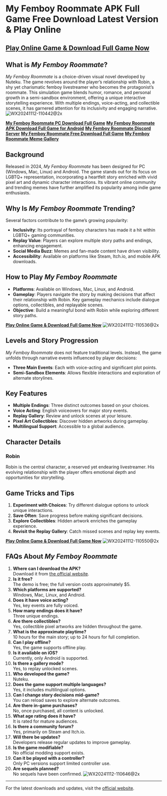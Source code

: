 # My Femboy Roommate APK Full Game Free Download Latest Version & Play Online
## [Play Online Game & Download Full Game Now](https://myfemboy-roommate.com/)

## What is *My Femboy Roommate*?
*My Femboy Roommate* is a choice-driven visual novel developed by Nuteku. The game revolves around the player’s relationship with Robin, a shy yet charismatic femboy livestreamer who becomes the protagonist’s roommate. This simulation game blends humor, romance, and personal growth in a semi-sandbox environment, offering a unique interactive storytelling experience. With multiple endings, voice-acting, and collectible scenes, it has garnered attention for its inclusivity and engaging narrative.
![WX20241112-110442@2x](https://github.com/user-attachments/assets/6852d07b-f1cf-478b-b2e5-42552b6d2d60)

**[My Femboy Roommate PC Download Full Game](https://myfemboy-roommate.com/my-femboy-roommate-pc-download/)**
**[My Femboy Roommate APK Download Full Game for Android](https://myfemboy-roommate.com/my-femboy-roommate-android-apk-download/)**
**[My Femboy Roommate Discord Server](https://myfemboy-roommate.com/my-femboy-roommate-discord-server/)**
**[My Femboy Roommate Free Download Full Game](https://myfemboy-roommate.com/my-femboy-roommate-download/)**
**[My Femboy Roommate Meme Gallery](https://myfemboy-roommate.com/my-femboy-roommate-meme-gallery/)**


## Background
Released in 2024, *My Femboy Roommate* has been designed for PC (Windows, Mac, Linux) and Android. The game stands out for its focus on LGBTQ+ representation, incorporating a heartfelt story enriched with vivid pixel art and dynamic character interactions. Its vibrant online community and trending memes have further amplified its popularity among indie game enthusiasts.

## Why Is *My Femboy Roommate* Trending?
Several factors contribute to the game’s growing popularity:
- **Inclusivity**: Its portrayal of femboy characters has made it a hit within LGBTQ+ gaming communities.
- **Replay Value**: Players can explore multiple story paths and endings, enhancing engagement.
- **Social Media Buzz**: Memes and fan-made content have driven visibility.
- **Accessibility**: Available on platforms like Steam, Itch.io, and mobile APK downloads.

## How to Play *My Femboy Roommate*
- **Platforms**: Available on Windows, Mac, Linux, and Android.
- **Gameplay**: Players navigate the story by making decisions that affect their relationship with Robin. Key gameplay mechanics include dialogue options, collectibles, and replayable scenes.
- **Objective**: Build a meaningful bond with Robin while exploring different story paths.

**[Play Online Game & Download Full Game Now](https://myfemboy-roommate.com/)**
![WX20241112-110536@2x](https://github.com/user-attachments/assets/32065283-922c-49a6-8f64-1276bfa50479)


## Levels and Story Progression
*My Femboy Roommate* does not feature traditional levels. Instead, the game unfolds through narrative events influenced by player decisions:
- **Three Main Events**: Each with voice-acting and significant plot points.
- **Semi-Sandbox Elements**: Allows flexible interactions and exploration of alternate storylines.

## Key Features
- **Multiple Endings**: Three distinct outcomes based on your choices.
- **Voice Acting**: English voiceovers for major story events.
- **Replay Gallery**: Review and unlock scenes at your leisure.
- **Pixel Art Collectibles**: Discover hidden artworks during gameplay.
- **Multilingual Support**: Accessible to a global audience.

## Character Details
### Robin
Robin is the central character, a reserved yet endearing livestreamer. His evolving relationship with the player offers emotional depth and opportunities for storytelling.

## Game Tricks and Tips
1. **Experiment with Choices**: Try different dialogue options to unlock unique interactions.
2. **Save Often**: Save progress before making significant decisions.
3. **Explore Collectibles**: Hidden artwork enriches the gameplay experience.
4. **Revisit the Replay Gallery**: Catch missed scenes and replay key events.

**[Play Online Game & Download Full Game Now](https://myfemboy-roommate.com/)**
![WX20241112-110550@2x](https://github.com/user-attachments/assets/eabd9b34-d8e8-4121-9795-7bfcbc4d3468)


## FAQs About *My Femboy Roommate*
1. **Where can I download the APK?**  
   Download it from [the official website](https://myfemboy-roommate.com/).
2. **Is it free?**  
   The demo is free; the full version costs approximately $5.
3. **Which platforms are supported?**  
   Windows, Mac, Linux, and Android.
4. **Does it have voice acting?**  
   Yes, key events are fully voiced.
5. **How many endings does it have?**  
   Three unique endings.
6. **Are there collectibles?**  
   Yes, collectible pixel artworks are hidden throughout the game.
7. **What is the approximate playtime?**  
   10 hours for the main story; up to 24 hours for full completion.
8. **Can I play offline?**  
   Yes, the game supports offline play.
9. **Is it available on iOS?**  
   Currently, only Android is supported.
10. **Is there a gallery mode?**  
    Yes, to replay unlocked scenes.
11. **Who developed the game?**  
    Nuteku.
12. **Does the game support multiple languages?**  
    Yes, it includes multilingual options.
13. **Can I change story decisions mid-game?**  
    You can reload saves to explore alternate outcomes.
14. **Are there in-game purchases?**  
    No, once purchased, all content is unlocked.
15. **What age rating does it have?**  
    It is rated for mature audiences.
16. **Is there a community forum?**  
    Yes, primarily on Steam and Itch.io.
17. **Will there be updates?**  
    Developers release regular updates to improve gameplay.
18. **Is the game modifiable?**  
    No official modding support exists.
19. **Can it be played with a controller?**  
    Only PC versions support limited controller use.
20. **Are sequels planned?**  
    No sequels have been confirmed.
![WX20241112-110646@2x](https://github.com/user-attachments/assets/d5ee2191-3d8a-4afb-9c69-b953d0ccd427)

---

For the latest downloads and updates, visit the [official website](https://myfemboy-roommate.com/).
